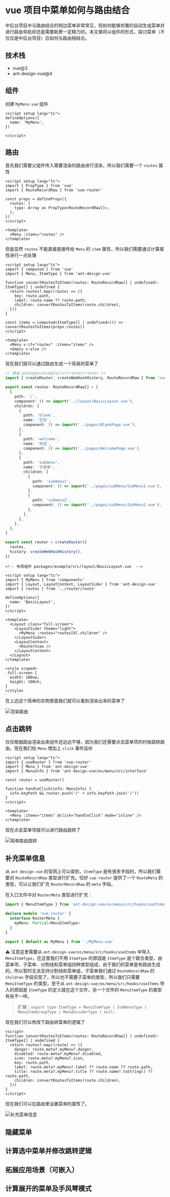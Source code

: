 # vue 项目中菜单如何与路由结合

中后台项目中与路由结合的侧边菜单非常常见，但如何能够优雅的自动生成菜单并进行路由导航却还是需要耗费一定精力的。本文章将以组件的形式，探讨菜单（不仅仅是中后台项目）应如何与路由相结合。

## 技术栈

* vue@3
* ant-design-vue@4

## 组件

创建 `MyMenu.vue` 组件

```vue
<script setup lang="ts">
defineOptions({
  name: 'MyMenu',
})

</script>
```

## 路由

首先我们需要父组件传入需要渲染的路由进行渲染，所以我们需要一个 `routes` 属性

```vue
<script setup lang="ts">
import { PropType } from 'vue'
import { RouteRecordRaw } from 'vue-router'

const props = defineProps({
  routes: {
    type: Array as PropType<RouteRecordRaw[]>,
  },
})
</script>

<template>
  <Menu :items="routes" />
</template>
```

但是显然 `routes` 不能直接直接传给 `Menu` 的 `item` 属性，所以我们需要通过计算属性进行一点处理

```vue
<script setup lang="ts">
import { computed } from 'vue'
import { Menu, ItemType } from 'ant-design-vue'

function convertRoutesToItems(routes: RouteRecordRaw[] | undefined): ItemType[] | undefined {
  return routes?.map((route) => ({
    key: route.path,
    label: route.name ?? route.path,
    children: convertRoutesToItems(route.children),
  }))
}

const items = computed<ItemType[] | undefined>(() => convertRoutesToItems(props.routes))
</script>

<template>
  <Menu v-if="routes" :items="items" />
  <Empty v-else />
</template>

```

现在我们就可以通过路由生成一个简易的菜单了

```typescript
// 路由 packages/example/src/router/router.ts
import { createRouter, createWebHashHistory, RouteRecordRaw } from 'vue-router'

export const routes: RouteRecordRaw[] = [
  {
    path: '/',
    component: () => import('../layout/BasicLayout.vue'),
    children: [
      {
        path: 'blank',
        name: '空白',
        component: () => import('../pages/BlankPage.vue'),
      },
      {
        path: 'welcome',
        name: '欢迎',
        component: () => import('../pages/WelcomePage.vue'),
      },
      {
        path: 'submenu',
        name: '子菜单',
        children: [
          {
            path: 'submenu1',
            component: () => import('../pages/subMenu/SubMenu1.vue'),
          },
          {
            path: 'submenu2',
            component: () => import('../pages/subMenu/SubMenu2.vue'),
          },
        ],
      },
    ],
  },
]

export const router = createRouter({
  routes,
  history: createWebHashHistory(),
})
```

```vue
<!-- 布局组件 packages/example/src/layout/BasicLayout.vue  -->

<script setup lang="ts">
import { MyMenu } from 'components'
import { Layout, LayoutContent, LayoutSider } from 'ant-design-vue'
import { routes } from '../router/route'

defineOptions({
  name: 'BasicLayout',
})
</script>

<template>
  <Layout class="full-screen">
    <LayoutSider theme="light">
      <MyMenu :routes="routes[0].children" />
    </LayoutSider>
    <LayoutContent>
      <RouterView />
    </LayoutContent>
  </Layout>
</template>

<style scoped>
.full-screen {
  width: 100vw;
  height: 100vh;
}
</style>

```

在上边这个简单的实例里面我们就可以看到渲染出来的菜单了

![渲染路由](./vue%20%E9%A1%B9%E7%9B%AE%E4%B8%AD%E8%8F%9C%E5%8D%95%E5%A6%82%E4%BD%95%E4%B8%8E%E8%B7%AF%E7%94%B1%E7%BB%93%E5%90%88.assets/%E6%B8%B2%E6%9F%93%E8%B7%AF%E7%94%B1.png)

## 点击跳转

仅仅根据路由渲染出来组件还远远不够，因为我们还需要点击菜单项的时候跳转路由。现在我们给 `Menu` 增加上 `click` 事件监听

```vue
<script setup lang="ts">
import { useRouter } from 'vue-router'
import { Menu } from 'ant-design-vue'
import { MenuInfo } from 'ant-design-vue/es/menu/src/interface'

const router = useRouter()

function handleClick(info: MenuInfo) {
  info.keyPath && router.push('/' + info.keyPath.join('/'))
}
</script>

<template>
  <Menu :items="items" @click="handleClick" mode="inline" />
</template>
```

现在点击菜单项就可以进行路由跳转了

![简单路由跳转](./vue%20%E9%A1%B9%E7%9B%AE%E4%B8%AD%E8%8F%9C%E5%8D%95%E5%A6%82%E4%BD%95%E4%B8%8E%E8%B7%AF%E7%94%B1%E7%BB%93%E5%90%88.assets/%E7%AE%80%E5%8D%95%E8%B7%AF%E7%94%B1%E8%B7%B3%E8%BD%AC.png)

## 补充菜单信息

从 `ant-design-vue` 的官网上可以查到，`ItemType` 是有很多字段的，所以我们需要对 `RouteRecordRaw` 类型进行扩充。恰好 `vue-router` 提供了一个 `RouteMeta` 的类型，可以让我们扩充 `RouterRecordRaw` 的 `meta` 字段。

在入口文件中对 `RouterMeta` 类型进行扩充：

```typescript
import { MenuItemType } from 'ant-design-vue/es/menu/src/hooks/useItems'

declare module 'vue-router' {
  interface RouterMeta {
    myMenu: Partial<MenuItemType>
  }
}

export { default as MyMenu } from './MyMenu.vue'
```

⚠️ 注意这里需要从 `ant-design-vue/es/menu/src/hooks/useItems` 中导入 `MenuItemType`，在这里我们不用 `ItemType` 的原因是 `ItemType` 是个联合类型，由菜单项、子菜单、分割线和菜单组四种类型组成，由于我们的菜单是有路由生成的，所以暂时无法支持分割线和菜单组，子菜单我们通过 `RouteRecordRaw` 的 `children` 字段实现了，所以也不需要子菜单的类型，所以我们只需要 `MenuItemType` 的类型，至于从 `ant-design-vue/es/menu/src/hooks/useItems` 导入的原因是 `ItemType` 的定义就在这个文件，另一个文件的 `MenuItemType` 的类型有些不一样。

> 扩展：`export type ItemType = MenuItemType | SubMenuType | MenuItemGroupType | MenuDividerType | null;`

现在我们可以修改下路由转菜单的逻辑了

```vue
<script>
function convertRoutesToItems(routes: RouteRecordRaw[] | undefined): ItemType[] | undefined {
  return routes?.map((route) => ({
    danger: route.meta?.myMenu?.danger,
    disabled: route.meta?.myMenu?.disabled,
    icon: route.meta?.myMenu?.icon,
    key: route.path,
    label: route.meta?.myMenu?.label ?? route.name ?? route.path,
    title: route.meta?.myMenu?.title ?? route.name?.toString() ?? route.path,
    children: convertRoutesToItems(route.children),
  }))
}
</script>
```

现在我们可以在路由里设置菜单的属性了。

![补充菜单信息](./vue%20%E9%A1%B9%E7%9B%AE%E4%B8%AD%E8%8F%9C%E5%8D%95%E5%A6%82%E4%BD%95%E4%B8%8E%E8%B7%AF%E7%94%B1%E7%BB%93%E5%90%88.assets/%E8%A1%A5%E5%85%85%E8%8F%9C%E5%8D%95%E4%BF%A1%E6%81%AF.png)

## 隐藏菜单

## 计算选中菜单并修改跳转逻辑

## 拓展应用场景（可嵌入）

## 计算展开的菜单及手风琴模式